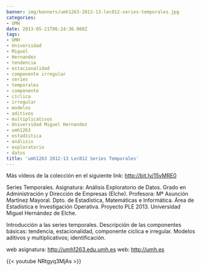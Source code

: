 ```yaml
---
banner: img/banners/umh1263-2012-13-lec012-series-temporales.jpg
categories:
- UMH
date: 2013-05-21T06:24:36.000Z
tags:
- UMH
- Universidad
- Miguel
- Hernandez
- tendencia
- estacionalidad
- componente irregular
- series
- temporales
- componente
- cíclica
- irregular
- modelos
- aditivos
- multiplicativos
- Universidad Miguel Hernandez
- umh1263
- estadística
- análisis
- exploratorio
- datos
title: 'umh1263 2012-13 Lec012 Series Temporales'
---
```


Más vídeos de la colección en el siguiente link: http://bit.ly/15vMRE0

Series Temporales.
Asignatura: Análisis Exploratorio de Datos.
Grado en Administración y Dirección de Empresas (Elche).
Profesora: Mª Asunción Martínez Mayoral.
Dpto. de Estadística, Matemáticas e Informática.
Área de Estadística e Investigación Operativa.
Proyecto PLE 2013. Universidad Miguel Hernández de Elche.

Introducción a las series temporales. Descripción de las componentes básicas: tendencia, estacionalidad, componente cíclica e irregular. Modelos aditivos y multiplicativos; identificación.

web asignatura: http://umh1263.edu.umh.es
web: http://umh.es

{{< youtube NRtgyq3MjAs >}}
